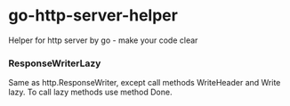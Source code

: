 # go-http-server-helper
Helper for http server by go - make your code clear

### ResponseWriterLazy
Same as http.ResponseWriter, except call methods WriteHeader and Write lazy.
To call lazy methods use method Done.